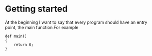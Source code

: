 # Getting started

At the beginning I want to say that every program should have an entry point, the main function.For example
```
def main()
{
	return 0;
}
```